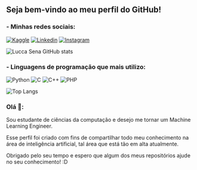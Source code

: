 ## Seja bem-vindo ao meu perfil do GitHub!

### - Minhas redes sociais: 
[![Kaggle](https://img.shields.io/badge/Kaggle-20BEFF?style=for-the-badge&logo=Kaggle&logoColor=white)](https://www.kaggle.com/luccasena)
[![Linkedin](https://img.shields.io/badge/LinkedIn-0077B5?style=for-the-badge&logo=linkedin&logoColor=white)](https://www.linkedin.com/in/lucca-sena-497478303/)
[![Instagram](https://img.shields.io/badge/Instagram-E4405F?style=for-the-badge&logo=instagram&logoColor=white)](https://www.instagram.com/luccasenab/)

![Lucca Sena GitHub stats](https://github-readme-stats.vercel.app/api?username=luccasena&show_icons=true&theme=onedark)

### - Linguagens de programação que mais utilizo: 


![Python](https://img.shields.io/badge/Python-3776AB?style=for-the-badge&logo=python&logoColor=white)
![C](https://img.shields.io/badge/C-00599C?style=for-the-badge&logo=c&logoColor=white)
![C++](https://img.shields.io/badge/C%2B%2B-00599C?style=for-the-badge&logo=c%2B%2B&logoColor=white)
![PHP](https://img.shields.io/badge/PHP-777BB4?style=for-the-badge&logo=php&logoColor=white)

![Top Langs](https://github-readme-stats.vercel.app/api/top-langs/?username=Lucca&hide_progress=true)


### Olá 👋:

<p>Sou estudante de ciências da computação e desejo me tornar um Machine Learning Engineer.</p>
<p>Esse perfil foi criado com fins de compartilhar todo meu conhecimento na área de inteligência artificial, tal área que está tão em alta atualmente.</p>
<p>Obrigado pelo seu tempo e espero que algum dos meus repositórios ajude no seu conhecimento! :D</p>
